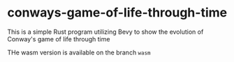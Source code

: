 # conways-game-of-life-through-time

This is a simple Rust program utilizing Bevy to show the evolution of Conway's game of life through time

THe wasm version is available on the branch `wasm`
